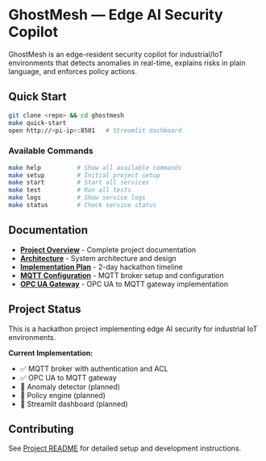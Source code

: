 # GhostMesh — Edge AI Security Copilot

GhostMesh is an edge-resident security copilot for industrial/IoT environments that detects anomalies in real-time, explains risks in plain language, and enforces policy actions.

## Quick Start

```bash
git clone <repo> && cd ghostmesh
make quick-start
open http://<pi-ip>:8501   # Streamlit dashboard
```

### Available Commands

```bash
make help          # Show all available commands
make setup         # Initial project setup
make start         # Start all services
make test          # Run all tests
make logs          # Show service logs
make status        # Check service status
```

## Documentation

- **[Project Overview](docs/Project_README.md)** - Complete project documentation
- **[Architecture](docs/Architecture.md)** - System architecture and design
- **[Implementation Plan](docs/Implementation_Plan.md)** - 2-day hackathon timeline
- **[MQTT Configuration](docs/MQTT_Configuration.md)** - MQTT broker setup and configuration
- **[OPC UA Gateway](docs/OPC_UA_Gateway.md)** - OPC UA to MQTT gateway implementation

## Project Status

This is a hackathon project implementing edge AI security for industrial IoT environments.

**Current Implementation:**
- ✅ MQTT broker with authentication and ACL
- ✅ OPC UA to MQTT gateway
- 🔄 Anomaly detector (planned)
- 🔄 Policy engine (planned)
- 🔄 Streamlit dashboard (planned)

## Contributing

See [Project README](docs/Project_README.md) for detailed setup and development instructions.